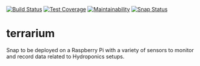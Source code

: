 [![Build Status](https://semaphoreci.com/api/v1/dredington-37/terrarium/branches/master/badge.svg)](https://semaphoreci.com/dredington-37/terrarium) [![Test Coverage](https://api.codeclimate.com/v1/badges/908893fc27bd4308bb95/test_coverage)](https://codeclimate.com/github/dredington/terrarium/test_coverage) [![Maintainability](https://api.codeclimate.com/v1/badges/908893fc27bd4308bb95/maintainability)](https://codeclimate.com/github/dredington/terrarium/maintainability) [![Snap Status](https://build.snapcraft.io/badge/dredington/terrarium.svg)](https://build.snapcraft.io/user/dredington/terrarium) 

# terrarium
Snap to be deployed on a Raspberry Pi with a variety of sensors to monitor and record data related to Hydroponics setups.
